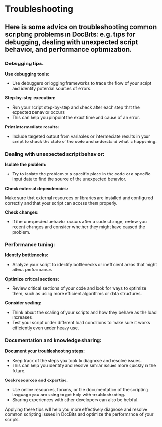 # Troubleshooting

## Here is some advice on troubleshooting common scripting problems in DocBits: e.g. tips for debugging, dealing with unexpected script behavior, and performance optimization.

### Debugging tips:

**Use debugging tools:**

* Use debuggers or logging frameworks to trace the flow of your script and identify potential sources of errors.

**Step-by-step execution:**&#x20;

* Run your script step-by-step and check after each step that the expected behavior occurs.&#x20;
* This can help you pinpoint the exact time and cause of an error.

**Print intermediate results:**

* Include targeted output from variables or intermediate results in your script to check the state of the code and understand what is happening.

### Dealing with unexpected script behavior:

**Isolate the problem:**

* Try to isolate the problem to a specific place in the code or a specific input data to find the source of the unexpected behavior.

**Check external dependencies:**

Make sure that external resources or libraries are installed and configured correctly and that your script can access them properly.

**Check changes:**

* If the unexpected behavior occurs after a code change, review your recent changes and consider whether they might have caused the problem.

### Performance tuning:

**Identify bottlenecks:**

* Analyze your script to identify bottlenecks or inefficient areas that might affect performance.

**Optimize critical sections:**

* Review critical sections of your code and look for ways to optimize them, such as using more efficient algorithms or data structures.

**Consider scaling:**

* Think about the scaling of your scripts and how they behave as the load increases.&#x20;
* Test your script under different load conditions to make sure it works efficiently even under heavy use.

### Documentation and knowledge sharing:

**Document your troubleshooting steps:**

* Keep track of the steps you took to diagnose and resolve issues.&#x20;
* This can help you identify and resolve similar issues more quickly in the future.

**Seek resources and expertise:**

* Use online resources, forums, or the documentation of the scripting language you are using to get help with troubleshooting.&#x20;
* Sharing experiences with other developers can also be helpful.



Applying these tips will help you more effectively diagnose and resolve common scripting issues in DocBits and optimize the performance of your scripts.



